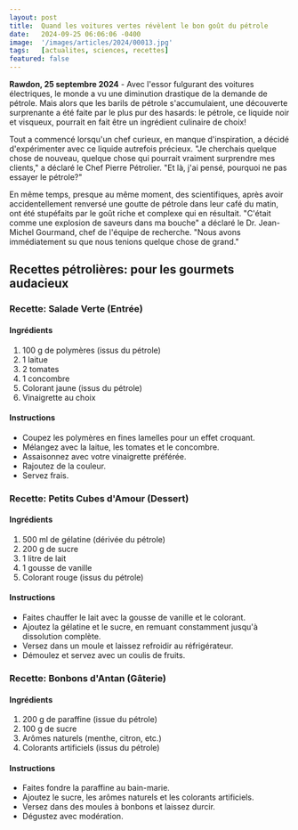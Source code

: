 ```yaml
---
layout: post
title:  Quand les voitures vertes révèlent le bon goût du pétrole 
date:   2024-09-25 06:06:06 -0400
image:  '/images/articles/2024/00013.jpg'
tags:   [actualites, sciences, recettes]
featured: false
---
```


**Rawdon, 25 septembre 2024** - Avec l'essor fulgurant des voitures électriques, le monde a vu une diminution drastique de la demande de pétrole. Mais alors que les barils de pétrole s'accumulaient, une découverte surprenante a été faite par le plus pur des hasards: le pétrole, ce liquide noir et visqueux, pourrait en fait être un ingrédient culinaire de choix! 

Tout a commencé lorsqu'un chef curieux, en manque d'inspiration, a décidé d'expérimenter avec ce liquide autrefois précieux. "Je cherchais quelque chose de nouveau, quelque chose qui pourrait vraiment surprendre mes clients," a déclaré le Chef Pierre Pétrolier. "Et là, j'ai pensé, pourquoi ne pas essayer le pétrole?" 

En même temps, presque au même moment, des scientifiques, après avoir accidentellement renversé une goutte de pétrole dans leur café du matin, ont été stupéfaits par le goût riche et complexe qui en résultait. "C'était comme une explosion de saveurs dans ma bouche" a déclaré le Dr. Jean-Michel Gourmand, chef de l'équipe de recherche. "Nous avons immédiatement su que nous tenions quelque chose de grand." 

## Recettes pétrolières: pour les gourmets audacieux 

### Recette: Salade Verte (Entrée)

#### Ingrédients

1. 100 g de polymères (issus du pétrole) 
2. 1 laitue 
3. 2 tomates 
4. 1 concombre 
5. Colorant jaune (issus du pétrole) 
6. Vinaigrette au choix 

#### Instructions

* Coupez les polymères en fines lamelles pour un effet croquant. 
* Mélangez avec la laitue, les tomates et le concombre. 
* Assaisonnez avec votre vinaigrette préférée. 
* Rajoutez de la couleur. 
* Servez frais. 

### Recette: Petits Cubes d'Amour (Dessert)

#### Ingrédients

1. 500 ml de gélatine (dérivée du pétrole) 
2. 200 g de sucre 
3. 1 litre de lait 
4. 1 gousse de vanille 
5. Colorant rouge (issus du pétrole) 

#### Instructions

* Faites chauffer le lait avec la gousse de vanille et le colorant. 
* Ajoutez la gélatine et le sucre, en remuant constamment jusqu'à dissolution complète. 
* Versez dans un moule et laissez refroidir au réfrigérateur. 
* Démoulez et servez avec un coulis de fruits. 

### Recette: Bonbons d'Antan (Gâterie)

#### Ingrédients

1. 200 g de paraffine (issue du pétrole) 
2. 100 g de sucre 
3. Arômes naturels (menthe, citron, etc.) 
4. Colorants artificiels (issus du pétrole) 

#### Instructions

* Faites fondre la paraffine au bain-marie. 
* Ajoutez le sucre, les arômes naturels et les colorants artificiels. 
* Versez dans des moules à bonbons et laissez durcir. 
* Dégustez avec modération. 
